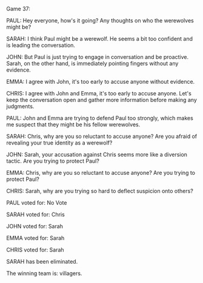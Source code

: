 
Game 37:

PAUL: Hey everyone, how's it going? Any thoughts on who the werewolves might be?

SARAH: I think Paul might be a werewolf. He seems a bit too confident and is leading the conversation.

JOHN: But Paul is just trying to engage in conversation and be proactive. Sarah, on the other hand, is immediately pointing fingers without any evidence.

EMMA: I agree with John, it's too early to accuse anyone without evidence.

CHRIS: I agree with John and Emma, it's too early to accuse anyone. Let's keep the conversation open and gather more information before making any judgments.

PAUL: John and Emma are trying to defend Paul too strongly, which makes me suspect that they might be his fellow werewolves.

SARAH: Chris, why are you so reluctant to accuse anyone? Are you afraid of revealing your true identity as a werewolf?

JOHN: Sarah, your accusation against Chris seems more like a diversion tactic. Are you trying to protect Paul?

EMMA: Chris, why are you so reluctant to accuse anyone? Are you trying to protect Paul?

CHRIS: Sarah, why are you trying so hard to deflect suspicion onto others?

PAUL voted for: No Vote

SARAH voted for: Chris

JOHN voted for: Sarah

EMMA voted for: Sarah

CHRIS voted for: Sarah

SARAH has been eliminated.

The winning team is: villagers.
